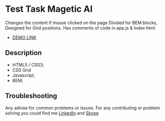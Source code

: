 # Test Task Magetic AI

Changes the content if mouse clicked on the page 
Divided for BEM blocks, Designed for Grid positions.
Has comments of code in app.js &  Index html.

- [DEMO LINK](https://evolokhin.github.io/magetik_task2/)

## Description
- HTML5 / CSS3;
- CSS Grid
- Javascript;
- BEM;

## Troubleshooting

Any advise for common problems or issues.
For any contributing or problem solving you could find me [LinkedIn](https://www.linkedin.com/in/yevhenii-volokhin-35250994/) and [Skype](https://join.skype.com/invite/cRzoxrymg4vx)

